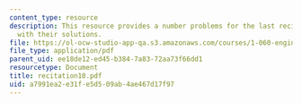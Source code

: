 ```yaml
---
content_type: resource
description: This resource provides a number problems for the last recitation, along
  with their solutions.
file: https://ol-ocw-studio-app-qa.s3.amazonaws.com/courses/1-060-engineering-mechanics-ii-spring-2006/a7991ea2e31fe5d509ab4ae467d17f97_recitation10.pdf
file_type: application/pdf
parent_uid: ee18de12-ed45-b384-7a83-72aa73f66dd1
resourcetype: Document
title: recitation10.pdf
uid: a7991ea2-e31f-e5d5-09ab-4ae467d17f97
---
```


